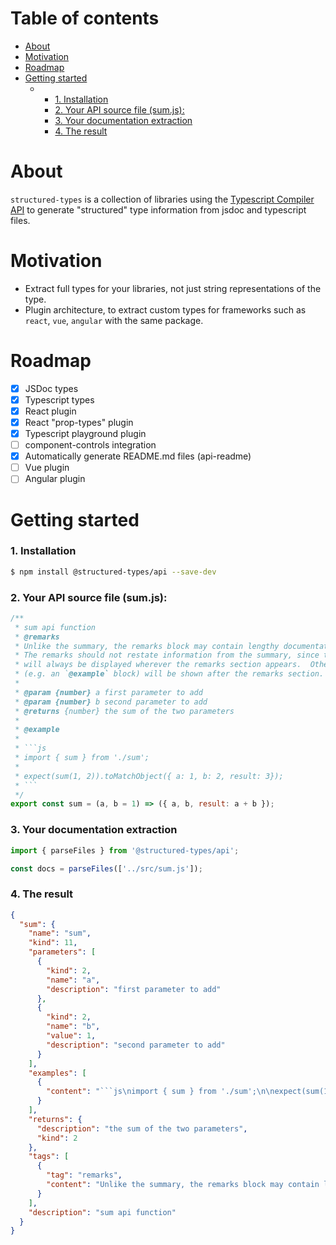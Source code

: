 # Table of contents

- [About](#about)
- [Motivation](#motivation)
- [Roadmap](#roadmap)
- [Getting started](#getting-started)
  - - [1. Installation](#1-installation)
    - [2. Your API source file (sum.js):](#2-your-api-source-file-sumjs)
    - [3. Your documentation extraction](#3-your-documentation-extraction)
    - [4. The result](#4-the-result)

# About

`structured-types` is a collection of libraries using the [Typescript Compiler API](https://github.com/Microsoft/TypeScript/wiki/Using-the-Compiler-API) to generate "structured" type information from jsdoc and typescript files.

# Motivation

- Extract full types for your libraries, not just string representations of the type.
- Plugin architecture, to extract custom types for frameworks such as `react`, `vue`, `angular` with the same package.

# Roadmap

- [x] JSDoc types
- [x] Typescript types
- [x] React plugin
- [x] React "prop-types" plugin
- [x] Typescript playground plugin
- [ ] component-controls integration
- [x] Automatically generate README.md files (api-readme)
- [ ] Vue plugin
- [ ] Angular plugin

# Getting started

### 1. Installation

```bash
$ npm install @structured-types/api --save-dev
```

### 2. Your API source file (sum.js):

````js
/**
 * sum api function
 * @remarks
 * Unlike the summary, the remarks block may contain lengthy documentation content.
 * The remarks should not restate information from the summary, since the summary section
 * will always be displayed wherever the remarks section appears.  Other sections
 * (e.g. an `@example` block) will be shown after the remarks section.
 *
 * @param {number} a first parameter to add
 * @param {number} b second parameter to add
 * @returns {number} the sum of the two parameters
 *
 * @example
 *
 * ```js
 * import { sum } from './sum';
 *
 * expect(sum(1, 2)).toMatchObject({ a: 1, b: 2, result: 3});
 * ```
 */
export const sum = (a, b = 1) => ({ a, b, result: a + b });
````

### 3. Your documentation extraction

```ts
import { parseFiles } from '@structured-types/api';

const docs = parseFiles(['../src/sum.js']);
```

### 4. The result

````json
{
  "sum": {
    "name": "sum",
    "kind": 11,
    "parameters": [
      {
        "kind": 2,
        "name": "a",
        "description": "first parameter to add"
      },
      {
        "kind": 2,
        "name": "b",
        "value": 1,
        "description": "second parameter to add"
      }
    ],
    "examples": [
      {
        "content": "```js\nimport { sum } from './sum';\n\nexpect(sum(1, 2)).toMatchObject({ a: 1, b: 2, result: 3});\n```"
      }
    ],
    "returns": {
      "description": "the sum of the two parameters",
      "kind": 2
    },
    "tags": [
      {
        "tag": "remarks",
        "content": "Unlike the summary, the remarks block may contain lengthy documentation content.\nThe remarks should not restate information from the summary, since the summary section\nwill always be displayed wherever the remarks section appears.  Other sections\n(e.g. an `@example` block) will be shown after the remarks section."
      }
    ],
    "description": "sum api function"
  }
}
````
